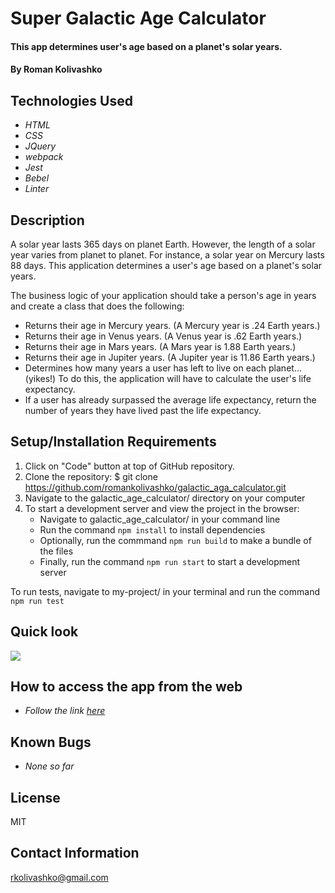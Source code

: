 # Super Galactic Age Calculator

#### This app determines user's age based on a planet's solar years.

#### By Roman Kolivashko

## Technologies Used

* _HTML_
* _CSS_
* _JQuery_
* _webpack_
* _Jest_
* _Bebel_
* _Linter_

## Description
A solar year lasts 365 days on planet Earth. However, the length of a solar year varies from planet to planet. For instance, a solar year on Mercury lasts 88 days. This application determines a user's age based on a planet's solar years.

The business logic of your application should take a person's age in years and create a class that does the following:

* Returns their age in Mercury years. (A Mercury year is .24 Earth years.)
* Returns their age in Venus years. (A Venus year is .62 Earth years.)
* Returns their age in Mars years. (A Mars year is 1.88 Earth years.)
* Returns their age in Jupiter years. (A Jupiter year is 11.86 Earth years.)
* Determines how many years a user has left to live on each planet… (yikes!) To do this, the application will have to calculate the user's life expectancy. 
* If a user has already surpassed the average life expectancy, return the number of years they have lived past the life expectancy.
## Setup/Installation Requirements

1. Click on "Code" button at top of GitHub repository. 
2. Clone the repository: $ git clone https://github.com/romankolivashko/galactic_aga_calculator.git
3. Navigate to the galactic_age_calculator/ directory on your computer
4. To start a development server and view the project in the browser:
   * Navigate to galactic_age_calculator/ in your command line
   * Run the command `npm install` to install dependencies
   * Optionally, run the commmand `npm run build` to make a bundle of the files
   * Finally, run the command `npm run start` to start a development server
 
To run tests, navigate to my-project/ in your terminal and run the command `npm run test`

## Quick look
![](./assets/images/age_calc.gif)

## How to access the app from the web
* _Follow the link [here](https://elated-bell-30d3d7.netlify.app/)_ 
## Known Bugs

* _None so far_

## License
MIT
## Contact Information
rkolivashko@gmail.com